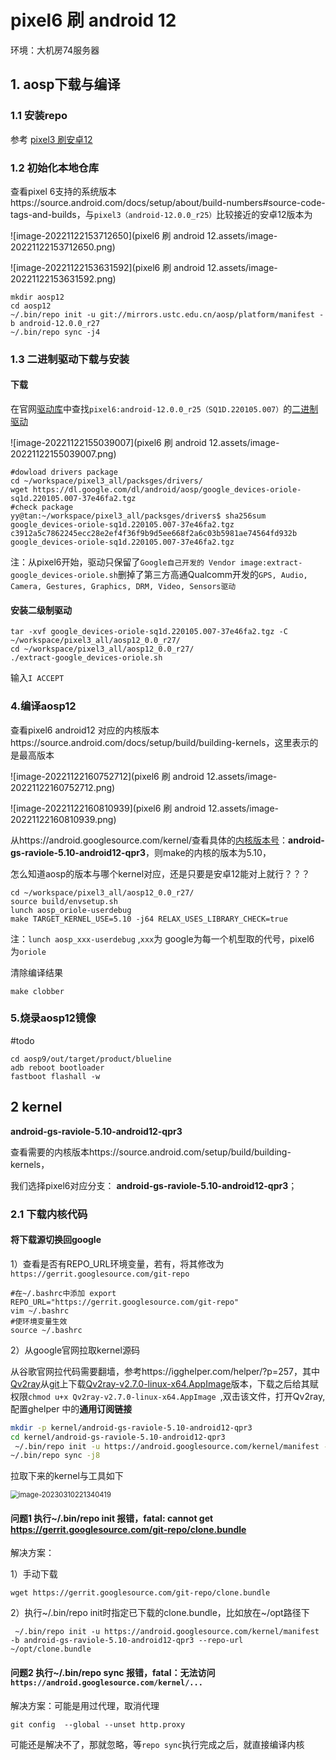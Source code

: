 # pixel6 刷 android 12

环境：大机房74服务器

## 1. aosp下载与编译

### 1.1 安装repo

参考 [pixel3 刷安卓12](https://github.com/Ying-Yuan07/pixel3/blob/main/pixel3%20%E5%88%B7%E5%AE%89%E5%8D%9312.md)

### 1.2 初始化本地仓库

查看pixel 6支持的系统版本https://source.android.com/docs/setup/about/build-numbers#source-code-tags-and-builds，与`pixel3（android-12.0.0_r25）`比较接近的安卓12版本为

![image-20221122153712650](pixel6 刷 android 12.assets/image-20221122153712650.png)

![image-20221122153631592](pixel6 刷 android 12.assets/image-20221122153631592.png)

```shell
mkdir aosp12   
cd aosp12 
~/.bin/repo init -u git://mirrors.ustc.edu.cn/aosp/platform/manifest -b android-12.0.0_r27
~/.bin/repo sync -j4 
```

### 1.3 二进制驱动下载与安装

#### 下载

在官网[驱动库](https://developers.google.com/android/drivers)中查找`pixel6:android-12.0.0_r25（SQ1D.220105.007）`的[二进制驱动](https://developers.google.com/android/drivers#oriolesq1d.220105.007)

![image-20221122155039007](pixel6 刷 android 12.assets/image-20221122155039007.png)

```shell
#dowload drivers package
cd ~/workspace/pixel3_all/packsges/drivers/
wget https://dl.google.com/dl/android/aosp/google_devices-oriole-sq1d.220105.007-37e46fa2.tgz
#check package
yy@tan:~/workspace/pixel3_all/packsges/drivers$ sha256sum google_devices-oriole-sq1d.220105.007-37e46fa2.tgz 
c3912a5c7862245ecc28e2ef4f36f9b9d5ee668f2a6c03b5981ae74564fd932b  google_devices-oriole-sq1d.220105.007-37e46fa2.tgz
```

注：从pixel6开始，驱动只保留了`Google自己开发的 Vendor image:extract-google_devices-oriole.sh`删掉了第三方高通Qualcomm开发的`GPS, Audio, Camera, Gestures, Graphics, DRM, Video, Sensors驱动`

#### **安装二级制驱动**

```shell
tar -xvf google_devices-oriole-sq1d.220105.007-37e46fa2.tgz -C ~/workspace/pixel3_all/aosp12_0.0_r27/
cd ~/workspace/pixel3_all/aosp12_0.0_r27/
./extract-google_devices-oriole.sh
```

输入`I ACCEPT`

### 4.编译aosp12

查看pixel6 android12 对应的内核版本https://source.android.com/docs/setup/build/building-kernels，这里表示的是最高版本

![image-20221122160752712](pixel6 刷 android 12.assets/image-20221122160752712.png)

![image-20221122160810939](pixel6 刷 android 12.assets/image-20221122160810939.png)

从https://android.googlesource.com/kernel/查看具体的[内核版本号](https://android.googlesource.com/kernel/gs/+refs)：**android-gs-raviole-5.10-android12-qpr3**，则make的内核的版本为5.10，

怎么知道aosp的版本与哪个kernel对应，还是只要是安卓12能对上就行？？？



```shell
cd ~/workspace/pixel3_all/aosp12_0.0_r27/
source build/envsetup.sh
lunch aosp_oriole-userdebug 
make TARGET_KERNEL_USE=5.10 -j64 RELAX_USES_LIBRARY_CHECK=true
```

注：`lunch aosp_xxx-userdebug` ,`xxx`为 google为每一个机型取的代号，pixel6 为`oriole`

清除编译结果

```
make clobber
```

### 5.烧录aosp12镜像

#todo

```
cd aosp9/out/target/product/blueline
adb reboot bootloader
fastboot flashall -w
```







## 2 kernel

**android-gs-raviole-5.10-android12-qpr3**



查看需要的内核版本https://source.android.com/setup/build/building-kernels，

我们选择pixel6对应分支： **android-gs-raviole-5.10-android12-qpr3**；

### 2.1 下载内核代码

#### 将下载源切换回google

1）查看是否有REPO_URL环境变量，若有，将其修改为`https://gerrit.googlesource.com/git-repo`

```shell
#在~/.bashrc中添加 export REPO_URL="https://gerrit.googlesource.com/git-repo"
vim ~/.bashrc
#使环境变量生效
source ~/.bashrc
```

2）从google官网拉取kernel源码

从谷歌官网拉代码需要翻墙，参考https://igghelper.com/helper/?p=257，其中[Qv2ray](https://github.com/Qv2ray/Qv2ray/releases/tag/v2.7.0)从[git](https://github.com/Qv2ray/Qv2ray/releases)上下载[Qv2ray-v2.7.0-linux-x64.AppImage](https://github.com/Qv2ray/Qv2ray/releases/download/v2.7.0/Qv2ray-v2.7.0-linux-x64.AppImage)版本，下载之后给其赋权限`chmod u+x Qv2ray-v2.7.0-linux-x64.AppImage `,双击该文件，打开Qv2ray,配置ghelper 中的**通用订阅链接**

```bash
mkdir -p kernel/android-gs-raviole-5.10-android12-qpr3
cd kernel/android-gs-raviole-5.10-android12-qpr3 
 ~/.bin/repo init -u https://android.googlesource.com/kernel/manifest -b android-gs-raviole-5.10-android12-qpr3
~/.bin/repo sync -j8
```

拉取下来的kernel与工具如下

<img src="pixel6 刷 android 13.assets/image-20230310221340419.png" alt="image-20230310221340419" style="zoom:80%;" />



#### 问题1 执行~/.bin/repo init 报错，fatal: cannot get https://gerrit.googlesource.com/git-repo/clone.bundle

解决方案：

1）手动下载

```shell
wget https://gerrit.googlesource.com/git-repo/clone.bundle
```

2）执行~/.bin/repo init时指定已下载的clone.bundle，比如放在~/opt路径下

```shell
 ~/.bin/repo init -u https://android.googlesource.com/kernel/manifest -b android-gs-raviole-5.10-android12-qpr3 --repo-url ~/opt/clone.bundle
```

#### 问题2  执行~/.bin/repo sync 报错，fatal：无法访问`https://android.googlesource.com/kernel/...`

解决方案：可能是用过代理，取消代理

```shell
git config  --global --unset http.proxy
```

可能还是解决不了，那就忽略，等`repo sync`执行完成之后，就直接编译内核





